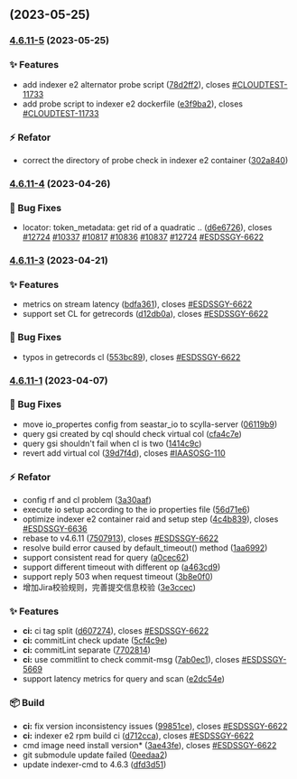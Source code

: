 ##  (2023-05-25)

### [4.6.11-5](http://gitlab.cmss.com/eos/indexer/indexer-src/compare/4.6.11-4...4.6.11-5) (2023-05-25)


### :sparkles: Features

* add indexer e2 alternator probe script ([78d2ff2](http://gitlab.cmss.com/eos/indexer/indexer-src/commit/78d2ff2c752678c0e3967cd3cf6ef7d63ebd9dad)), closes [#CLOUDTEST-11733](http://gitlab.cmss.com/eos/indexer/indexer-src/issues/CLOUDTEST-11733)
* add probe script to indexer e2 dockerfile ([e3f9ba2](http://gitlab.cmss.com/eos/indexer/indexer-src/commit/e3f9ba2e54086081b2c4874d150f230c07727368)), closes [#CLOUDTEST-11733](http://gitlab.cmss.com/eos/indexer/indexer-src/issues/CLOUDTEST-11733)


### :zap: Refator

* correct the directory of probe check in indexer e2 container ([302a840](http://gitlab.cmss.com/eos/indexer/indexer-src/commit/302a84083cd0b129c3a3f68834cfde4446d77e49))

### [4.6.11-4](http://gitlab.cmss.com/eos/indexer/indexer-src/compare/4.6.11-3...4.6.11-4) (2023-04-26)


### :bug: Bug Fixes

* locator: token_metadata: get rid of a quadratic .. ([d6e6726](http://gitlab.cmss.com/eos/indexer/indexer-src/commit/d6e672676393b06d61353f6c57959f102a0596e8)), closes [#12724](http://gitlab.cmss.com/eos/indexer/indexer-src/issues/12724) [#10337](http://gitlab.cmss.com/eos/indexer/indexer-src/issues/10337) [#10817](http://gitlab.cmss.com/eos/indexer/indexer-src/issues/10817) [#10836](http://gitlab.cmss.com/eos/indexer/indexer-src/issues/10836) [#10837](http://gitlab.cmss.com/eos/indexer/indexer-src/issues/10837) [#12724](http://gitlab.cmss.com/eos/indexer/indexer-src/issues/12724) [#ESDSSGY-6622](http://gitlab.cmss.com/eos/indexer/indexer-src/issues/ESDSSGY-6622)

### [4.6.11-3](http://gitlab.cmss.com/eos/indexer/indexer-src/compare/4.6.11-1...4.6.11-3) (2023-04-21)


### :sparkles: Features

* metrics on stream latency ([bdfa361](http://gitlab.cmss.com/eos/indexer/indexer-src/commit/bdfa3618fccbf4ce4825f493f71d23019a4244a6)), closes [#ESDSSGY-6622](http://gitlab.cmss.com/eos/indexer/indexer-src/issues/ESDSSGY-6622)
* support set CL for getrecords ([d12db0a](http://gitlab.cmss.com/eos/indexer/indexer-src/commit/d12db0aa2d3ac6610b6f9429482aa72bf5f3e808)), closes [#ESDSSGY-6622](http://gitlab.cmss.com/eos/indexer/indexer-src/issues/ESDSSGY-6622)


### :bug: Bug Fixes

* typos in getrecords cl ([553bc89](http://gitlab.cmss.com/eos/indexer/indexer-src/commit/553bc8909c79f8f8a28d17c6bc52455c3ab38b8c)), closes [#ESDSSGY-6622](http://gitlab.cmss.com/eos/indexer/indexer-src/issues/ESDSSGY-6622)

### [4.6.11-1](http://gitlab.cmss.com/eos/indexer/indexer-src/compare/7ab0ec1fac46f9825bb8d4ad5f0ed5ec3f02770b...4.6.11-1) (2023-04-07)


### :bug: Bug Fixes

* move io_propertes config from seastar_io to scylla-server ([06119b9](http://gitlab.cmss.com/eos/indexer/indexer-src/commit/06119b9c5884755b2aa0f639d7b9e11fd60830ec))
* query gsi created by cql should check virtual col ([cfa4c7e](http://gitlab.cmss.com/eos/indexer/indexer-src/commit/cfa4c7e7ab9367102239f28ce2e828e3add4debe))
* query gsi shouldn't fail when cl is two ([1414c9c](http://gitlab.cmss.com/eos/indexer/indexer-src/commit/1414c9c6ede7327605f319d2736bd4447493882e))
* revert add virtual col ([39d7f4d](http://gitlab.cmss.com/eos/indexer/indexer-src/commit/39d7f4d6059cd80e27a25a4ec71b0222fbe4d8fe)), closes [#IAASOSG-110](http://gitlab.cmss.com/eos/indexer/indexer-src/issues/IAASOSG-110)


### :zap: Refator

* config rf and cl problem ([3a30aaf](http://gitlab.cmss.com/eos/indexer/indexer-src/commit/3a30aaff26510dea5dc8d65ca052061b1a174081))
* execute io setup according to the io properties file ([56d71e6](http://gitlab.cmss.com/eos/indexer/indexer-src/commit/56d71e62b55cbceb2142861589bd82898e05ea5b))
* optimize indexer e2 container raid and setup step ([4c4b839](http://gitlab.cmss.com/eos/indexer/indexer-src/commit/4c4b83906378a42720886997984c099ea9c2df84)), closes [#ESDSSGY-6636](http://gitlab.cmss.com/eos/indexer/indexer-src/issues/ESDSSGY-6636)
* rebase to v4.6.11 ([7507913](http://gitlab.cmss.com/eos/indexer/indexer-src/commit/750791334bd12a8353df0ec10b6ad38429217918)), closes [#ESDSSGY-6622](http://gitlab.cmss.com/eos/indexer/indexer-src/issues/ESDSSGY-6622)
* resolve build error caused by default_timeout() method ([1aa6992](http://gitlab.cmss.com/eos/indexer/indexer-src/commit/1aa69921933fde772bde39518b2318bb3562702c))
* support consistent read for query ([a0cec62](http://gitlab.cmss.com/eos/indexer/indexer-src/commit/a0cec623eb116d789162fcc34c23d378a1a108bf))
* support different timeout with different op ([a463cd9](http://gitlab.cmss.com/eos/indexer/indexer-src/commit/a463cd934acffe827836aebafd72af0dc22c9f79))
* support reply 503 when request timeout ([3b8e0f0](http://gitlab.cmss.com/eos/indexer/indexer-src/commit/3b8e0f040a9c2273602c7f44096f5c63fcebb8a0))
* 增加Jira校验规则，完善提交信息校验 ([3e3ccec](http://gitlab.cmss.com/eos/indexer/indexer-src/commit/3e3ccec8c0a11419c945c6653369386115adb94d))


### :sparkles: Features

* **ci:** ci tag split ([d607274](http://gitlab.cmss.com/eos/indexer/indexer-src/commit/d6072749f7bc858367d4f0b8eee4f5f731634a2e)), closes [#ESDSSGY-6622](http://gitlab.cmss.com/eos/indexer/indexer-src/issues/ESDSSGY-6622)
* **ci:** commitLint check update ([5cf4c9e](http://gitlab.cmss.com/eos/indexer/indexer-src/commit/5cf4c9ee6f7a99c0c3ad2241d37acafc6c3ef367))
* **ci:** commitLint separate ([7702814](http://gitlab.cmss.com/eos/indexer/indexer-src/commit/77028148d697bdc791d4d622f6ad8e29ce1a5997))
* **ci:** use commitlint to check commit-msg ([7ab0ec1](http://gitlab.cmss.com/eos/indexer/indexer-src/commit/7ab0ec1fac46f9825bb8d4ad5f0ed5ec3f02770b)), closes [#ESDSSGY-5669](http://gitlab.cmss.com/eos/indexer/indexer-src/issues/ESDSSGY-5669)
* support latency metrics for query and scan ([e2dc54e](http://gitlab.cmss.com/eos/indexer/indexer-src/commit/e2dc54e38b11e34f8a3b78a334980abe1fceb9f2))


### :package: Build

* **ci:** fix version inconsistency issues ([99851ce](http://gitlab.cmss.com/eos/indexer/indexer-src/commit/99851cef5c4dd8d62bd6a1f01348a98956fa367a)), closes [#ESDSSGY-6622](http://gitlab.cmss.com/eos/indexer/indexer-src/issues/ESDSSGY-6622)
* **ci:** indexer e2 rpm build ci ([d712cca](http://gitlab.cmss.com/eos/indexer/indexer-src/commit/d712cca82c25dfbf6a26515c2831aaee6ea7d438)), closes [#ESDSSGY-6622](http://gitlab.cmss.com/eos/indexer/indexer-src/issues/ESDSSGY-6622)
* cmd image need install version* ([3ae43fe](http://gitlab.cmss.com/eos/indexer/indexer-src/commit/3ae43fe6fd1245e1567a1d7e778379430f1404bf)), closes [#ESDSSGY-6622](http://gitlab.cmss.com/eos/indexer/indexer-src/issues/ESDSSGY-6622)
* git submodule update failed ([0eedaa2](http://gitlab.cmss.com/eos/indexer/indexer-src/commit/0eedaa231236e8fca094b01defe4fefb6d42aa95))
* update indexer-cmd to 4.6.3 ([dfd3d51](http://gitlab.cmss.com/eos/indexer/indexer-src/commit/dfd3d51d7b0c200ff752b24257f449cad4d20a2a))

